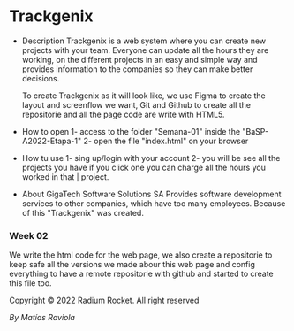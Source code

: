 # Trackgenix
- Description
    Trackgenix is ​​a web system where you can create new projects with your team. Everyone can update all the
    hours they are working, on the different projects in an easy and simple way and provides information to the companies so they can make better decisions.

    To create Trackgenix as it will look like, we use Figma to create the layout and screenflow we want, Git and Github to create all the repositorie and all the page code are write with HTML5.


- How to open
1- access to the folder "Semana-01" inside the "BaSP-A2022-Etapa-1" 
2- open the file "index.html" on your browser

- How tu use
1- sing up/login with your account
2- you will be see all the projects you have if you click one you can charge all the hours you worked in that | project.



- About GigaTech Software Solutions SA
    Provides software development services to other companies, which have too many employees. Because of this "Trackgenix" was created.


### Week 02
We write the html code for the web page, we also create a repositorie to keep safe all the versions we made abour this web page and config everything to have a remote repositorie with github and started to create this file too.



Copyright © 2022 Radium Rocket. All right reserved

_By Matías Raviola_
